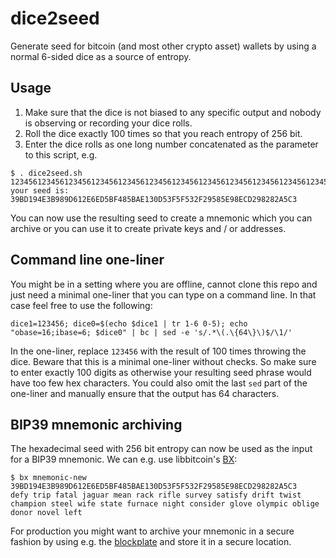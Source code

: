 # dice2seed
Generate seed for bitcoin (and most other crypto asset) wallets by using a normal 6-sided dice as a source of entropy.

## Usage
1. Make sure that the dice is not biased to any specific output and nobody is observing or recording your dice rolls.
2. Roll the dice exactly 100 times so that you reach entropy of 256 bit.
3. Enter the dice rolls as one long number concatenated as the parameter to this script, e.g.
```
$ . dice2seed.sh 1234561234561234561234561234561234561234561234561234561234561234561234561234561234561234561234561234
your seed is:
39BD194E3B989D612E6ED5BF485BAE130D53F5F532F29585E98ECD298282A5C3
```
You can now use the resulting seed to create a mnemonic which you can archive or you can use it to create private keys and / or addresses.

## Command line one-liner
You might be in a setting where you are offline, cannot clone this repo and just need a minimal one-liner that you can type on a command line. In that case feel free to use the following:
```
dice1=123456; dice0=$(echo $dice1 | tr 1-6 0-5); echo "obase=16;ibase=6; $dice0" | bc | sed -e 's/.*\(.\{64\}\)$/\1/'
```

In the one-liner, replace `123456` with the result of 100 times throwing the dice. Beware that this is a minimal one-liner without checks. So make sure to enter exactly 100 digits as otherwise your resulting seed phrase would have too few hex characters. You could also omit the last `sed` part of the one-liner and manually ensure that the output has 64 characters.

## BIP39 mnemonic archiving
The hexadecimal seed with 256 bit entropy can now be used as the input for a BIP39 mnemonic. We can e.g. use libbitcoin's [BX](https://github.com/libbitcoin/libbitcoin-explorer/wiki/bx-mnemonic-new):
```
$ bx mnemonic-new 39BD194E3B989D612E6ED5BF485BAE130D53F5F532F29585E98ECD298282A5C3
defy trip fatal jaguar mean rack rifle survey satisfy drift twist champion steel wife state furnace night consider glove olympic oblige donor novel left
```
For production you might want to archive your mnemonic in a secure fashion by using e.g. the [blockplate](https://www.blockplate.com/) and store it in a secure location.
